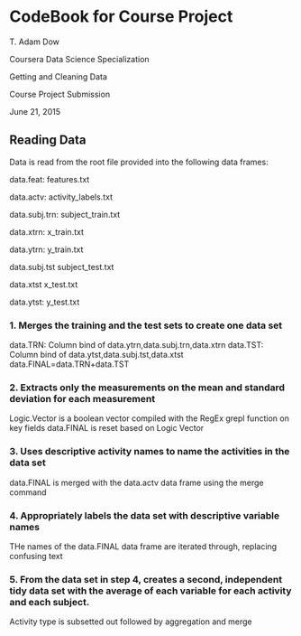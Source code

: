# CodeBook for Course Project

T. Adam Dow

Coursera Data Science Specialization

Getting and Cleaning Data

Course Project Submission

June 21, 2015

## Reading Data
Data is read from the root file provided into the following data frames:

data.feat: features.txt

data.actv: activity_labels.txt

data.subj.trn: subject_train.txt

data.xtrn: x_train.txt

data.ytrn: y_train.txt

data.subj.tst subject_test.txt

data.xtst x_test.txt

data.ytst: y_test.txt


### 1. Merges the training and the test sets to create one data set
data.TRN: Column bind of data.ytrn,data.subj.trn,data.xtrn
data.TST: Column bind of data.ytst,data.subj.tst,data.xtst
data.FINAL=data.TRN+data.TST

### 2. Extracts only the measurements on the mean and standard deviation for each measurement
Logic.Vector is a boolean vector compiled with the RegEx grepl function on key fields
data.FINAL is reset based on Logic Vector

### 3. Uses descriptive activity names to name the activities in the data set
data.FINAL is merged with the data.actv data frame using the merge command

### 4. Appropriately labels the data set with descriptive variable names
THe names of the data.FINAL data frame are iterated through, replacing confusing text

### 5. From the data set in step 4, creates a second, independent tidy data set with the average of each variable for each activity and each subject.
Activity type is subsetted out followed by aggregation and merge
